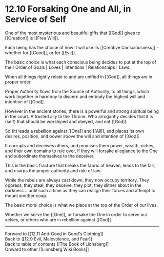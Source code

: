 # 12.10 Forsaking One and All, in Service of Self

One of the most mysterious and beautiful gifts that [[God]] gives to [[Creation]] is [[Free Will]]. 

Each being has the choice of how it will use its [[Creative Consciousness]] - whether for [[Good]], or for [[Evil]]. 

The basic choice is what each conscious being decides to put at the top of their Order of Goals | Loves | Intentions | Relationships | Laws.

When all things rightly relate to and are unified in [[God]], all things are in proper order.

Proper Authority flows from the Source of Authority, to all things, which work together in harmony to discern and embody the highest will and intention of [[God]].

However in the ancient stories, there is a powerful and strong spiritual being in the court. A trusted ally to the Throne. Who arrogantly decides that it is (self) that should be worshiped and obeyed, and not [[God]].

So (it) leads a rebellion against [[One]] and [[All]], and places its own desires, position, and power above the will and intention of [[God]].

It corrupts and deceives others, and promises them power, wealth, riches, and their own domains to rule over, if they will forsake allegiance to the One and subordinate themselves to the deceiver.

This is the basic fracture that breaks the fabric of heaven, leads to the fall, and usurps the proper authority and rule of law. 

While the rebels are always cast down, they now occupy territory. They oppress, they steal, they deceive, they plot, they slither about in the darkness… until such a time as they can realign their forces and attempt to mount another coup.

The basic moral choice is what we place at the top of the Order of our lives.

Whether we serve the [[One]], or forsake the One in order to serve our selves, or others who are in rebellion against [[God]].

___

Forward to [[12.11 Anti-Good in Good's Clothing]]  
Back to [[12.9 Evil, Malevolence, and Fear]]  
Back to table of contents [[The Book of Lionsberg]]  
Onward to other [[Lionsberg Wiki Books]]  
